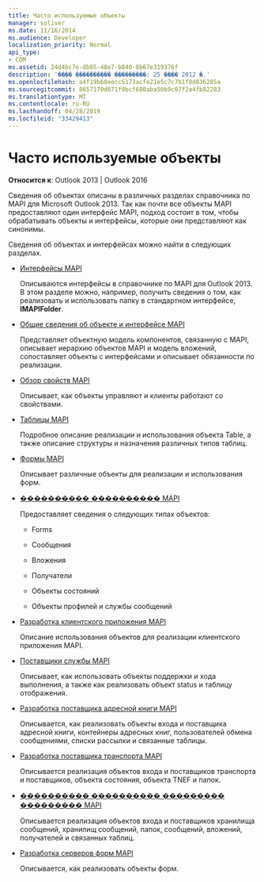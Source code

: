 ```yaml
---
title: Часто используемые объекты
manager: soliver
ms.date: 11/16/2014
ms.audience: Developer
localization_priority: Normal
api_type:
- COM
ms.assetid: 24d4bc7e-db85-48e7-b840-0b67e319376f
description: '���� ���������� ���������: 25 ���� 2012 �.'
ms.openlocfilehash: a4f19b68eecc5173acfe21e5c7c7b1f8d836285a
ms.sourcegitcommit: 8657170d071f9bcf680aba50b9c07f2a4fb82283
ms.translationtype: MT
ms.contentlocale: ru-RU
ms.lasthandoff: 04/28/2019
ms.locfileid: "33429413"
---
```

# <a name="commonly-used-objects"></a>Часто используемые объекты

  
  
**Относится к**: Outlook 2013 | Outlook 2016 
  
Сведения об объектах описаны в различных разделах справочника по MAPI для Microsoft Outlook 2013. Так как почти все объекты MAPI предоставляют один интерфейс MAPI, подход состоит в том, чтобы обрабатывать объекты и интерфейсы, которые они представляют как синонимы.
  
Сведения об объектах и интерфейсах можно найти в следующих разделах.
  
- [Интерфейсы MAPI](mapi-interfaces.md)
    
    Описываются интерфейсы в справочнике по MAPI для Outlook 2013. В этом разделе можно, например, получить сведения о том, как реализовать и использовать папку в стандартном интерфейсе, **IMAPIFolder**.
    
- [Общие сведения об объекте и интерфейсе MAPI](mapi-object-and-interface-overview.md)
    
    Представляет объектную модель компонентов, связанную с MAPI, описывает иерархию объектов MAPI и модель вложений, сопоставляет объекты с интерфейсами и описывает обязанности по реализации.
    
- [Обзор свойств MAPI](mapi-property-overview.md)
    
    Описывает, как объекты управляют и клиенты работают со свойствами.
    
- [Таблицы MAPI](mapi-tables.md)
    
    Подробное описание реализации и использования объекта Table, а также описание структуры и назначения различных типов таблиц.
    
- [Формы MAPI](mapi-forms.md)
    
    Описывает различные объекты для реализации и использования форм.
    
- [���������� ���������� MAPI](mapi-application-development.md)
    
    Предоставляет сведения о следующих типах объектов:
    
  - Forms
    
  - Сообщения
    
  - Вложения
    
  - Получатели
    
  - Объекты состояний
    
  - Объекты профилей и службы сообщений
    
- [Разработка клиентского приложения MAPI](developing-a-mapi-client-application.md)
    
    Описание использования объектов для реализации клиентского приложения MAPI.
    
- [Поставщики службы MAPI](mapi-service-providers.md)
    
    Описывает, как использовать объекты поддержки и хода выполнения, а также как реализовать объект status и таблицу отображения.
    
- [Разработка поставщика адресной книги MAPI](developing-a-mapi-address-book-provider.md)
    
    Описывается, как реализовать объекты входа и поставщика адресной книги, контейнеры адресных книг, пользователей обмена сообщениями, списки рассылки и связанные таблицы.
    
- [Разработка поставщика транспорта MAPI](developing-a-mapi-transport-provider.md)
    
    Описывается реализация объектов входа и поставщиков транспорта и поставщиков, объекта состояния, объекта TNEF и папок.
    
- [���������� ���������� ��������� ��������� MAPI](developing-a-mapi-message-store-provider.md)
    
    Описывается реализация объектов входа и поставщиков хранилища сообщений, хранилищ сообщений, папок, сообщений, вложений, получателей и связанных таблиц.
    
- [Разработка серверов форм MAPI](developing-mapi-form-servers.md)
    
    Описывается, как реализовать объекты форм.
    

